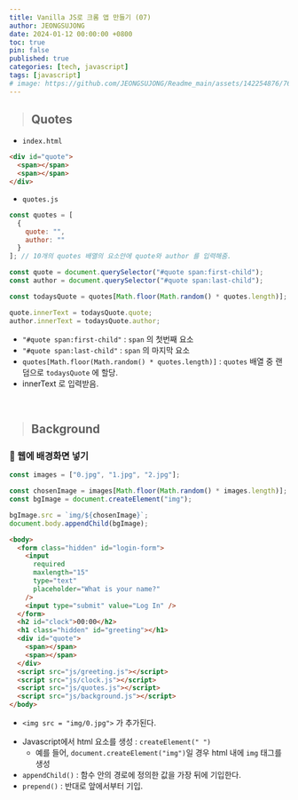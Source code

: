 ```yaml
---
title: Vanilla JS로 크롬 앱 만들기 (07)
author: JEONGSUJONG
date: 2024-01-12 00:00:00 +0800
toc: true
pin: false
published: true
categories: [tech, javascript]
tags: [javascript]
# image: https://github.com/JEONGSUJONG/Readme_main/assets/142254876/7607d850-fd45-47a2-9bc2-7c2983db77f1
---
```


> ## Quotes

- `index.html`

```html
<div id="quote">
  <span></span>
  <span></span>
</div>
```

- `quotes.js`

```javascript
const quotes = [
  {
    quote: "",
    author: ""
  }
]; // 10개의 quotes 배열의 요소안에 quote와 author 를 입력해줌.

const quote = document.querySelector("#quote span:first-child");
const author = document.querySelector("#quote span:last-child");

const todaysQuote = quotes[Math.floor(Math.random() * quotes.length)];

quote.innerText = todaysQuote.quote;
author.innerText = todaysQuote.author;
```

- `"#quote span:first-child"` : `span` 의 첫번째 요소
- `"#quote span:last-child"` : `span` 의 마지막 요소
- `quotes[Math.floor(Math.random() * quotes.length)]` : `quotes` 배열 중 랜덤으로 `todaysQuote` 에 할당.
- innerText 로 입력받음.

<br>

> ## Background

### 🧷 웹에 배경화면 넣기

<!-- ![image](https://github.com/JEONGSUJONG/Readme_main/assets/142254876/628732dd-ce71-4f41-baa5-4a4ef60e5eb3){: width=100% height=100% .normal} -->

```javascript
const images = ["0.jpg", "1.jpg", "2.jpg"];

const chosenImage = images[Math.floor(Math.random() * images.length)];
const bgImage = document.createElement("img");

bgImage.src = `img/${chosenImage}`;
document.body.appendChild(bgImage);
```

```html
<body>
  <form class="hidden" id="login-form">
    <input
      required
      maxlength="15"
      type="text"
      placeholder="What is your name?"
    />
    <input type="submit" value="Log In" />
  </form>
  <h2 id="clock">00:00</h2>
  <h1 class="hidden" id="greeting"></h1>
  <div id="quote">
    <span></span>
    <span></span>
  </div>
  <script src="js/greeting.js"></script>
  <script src="js/clock.js"></script>
  <script src="js/quotes.js"></script>
  <script src="js/background.js"></script>
</body>
```

- `<img src = "img/0.jpg">` 가 추가된다.

<!-- ![image](https://github.com/JEONGSUJONG/Readme_main/assets/142254876/36d4cd17-21a6-4a55-a112-9d3433e8ef0c){: width=100% height=100% .normal} -->

- Javascript에서 html 요소를 생성 : `createElement(" ")`
  - 예를 들어, `document.createElement("img")`일 경우 html 내에 `img` 태그를 생성
- `appendChild()` : 함수 안의 경로에 정의한 값을 가장 뒤에 기입한다.
- `prepend()` : 반대로 앞에서부터 기입.
